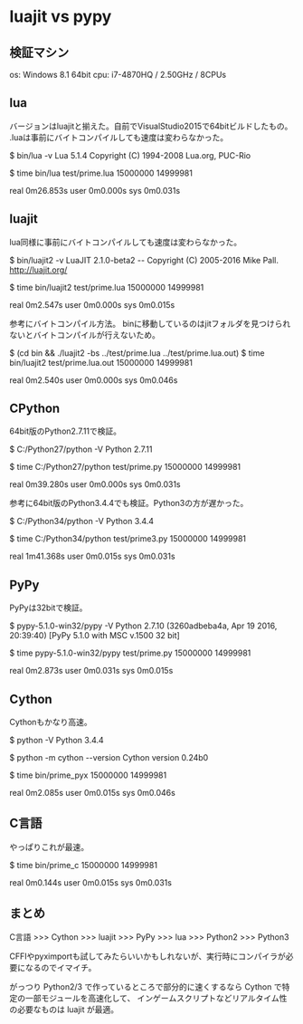 ﻿luajit vs pypy
==============

検証マシン
----------

os: Windows 8.1 64bit
cpu: i7-4870HQ / 2.50GHz / 8CPUs


lua
---

バージョンはluajitと揃えた。自前でVisualStudio2015で64bitビルドしたもの。
.luaは事前にバイトコンパイルしても速度は変わらなかった。

  $ bin/lua -v
  Lua 5.1.4  Copyright (C) 1994-2008 Lua.org, PUC-Rio

  $ time bin/lua test/prime.lua 15000000
  14999981

  real    0m26.853s
  user    0m0.000s
  sys     0m0.031s


luajit
------

lua同様に事前にバイトコンパイルしても速度は変わらなかった。

  $ bin/luajit2 -v
  LuaJIT 2.1.0-beta2 -- Copyright (C) 2005-2016 Mike Pall. http://luajit.org/

  $ time bin/luajit2 test/prime.lua 15000000
  14999981

  real    0m2.547s
  user    0m0.000s
  sys     0m0.015s

参考にバイトコンパイル方法。
binに移動しているのはjitフォルダを見つけられないとバイトコンパイルが行えないため。

  $ (cd bin && ./luajit2 -bs ../test/prime.lua ../test/prime.lua.out)
  $ time bin/luajit2 test/prime.lua.out 15000000
  14999981

  real    0m2.540s
  user    0m0.000s
  sys     0m0.046s


CPython
-------

64bit版のPython2.7.11で検証。

  $ C:/Python27/python -V
  Python 2.7.11

  $ time C:/Python27/python test/prime.py 15000000
  14999981

  real    0m39.280s
  user    0m0.000s
  sys     0m0.031s

参考に64bit版のPython3.4.4でも検証。Python3の方が遅かった。

  $ C:/Python34/python -V
  Python 3.4.4

  $ time C:/Python34/python test/prime3.py 15000000
  14999981

  real    1m41.368s
  user    0m0.015s
  sys     0m0.031s


PyPy
----

PyPyは32bitで検証。

  $ pypy-5.1.0-win32/pypy -V
  Python 2.7.10 (3260adbeba4a, Apr 19 2016, 20:39:40)
  [PyPy 5.1.0 with MSC v.1500 32 bit]

  $ time pypy-5.1.0-win32/pypy test/prime.py 15000000
  14999981

  real    0m2.873s
  user    0m0.031s
  sys     0m0.015s


Cython
------

Cythonもかなり高速。

  $ python -V
  Python 3.4.4

  $ python -m cython --version
  Cython version 0.24b0

  $ time bin/prime_pyx 15000000
  14999981

  real    0m2.085s
  user    0m0.015s
  sys     0m0.046s


C言語
-----

やっぱりこれが最速。

  $ time bin/prime_c 15000000
  14999981

  real    0m0.144s
  user    0m0.015s
  sys     0m0.031s


まとめ
------

C言語 >>> Cython >>> luajit >>> PyPy >>> lua >>> Python2 >>> Python3

CFFIやpyximportも試してみたらいいかもしれないが、実行時にコンパイラが必要になるのでイマイチ。

がっつり Python2/3 で作っているところで部分的に速くするなら Cython で特定の一部モジュールを高速化して、
インゲームスクリプトなどリアルタイム性の必要なものは luajit が最適。

